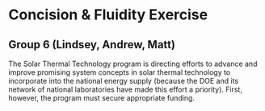 # Concision & Fluidity Exercise
## Group 6 (Lindsey, Andrew, Matt)


The Solar Thermal Technology program is directing efforts to advance and improve promising system concepts in solar thermal technology to incorporate into the national energy supply (because the DOE and its network of national laboratories have made this effort a priority). First, however, the program must secure appropriate funding.
